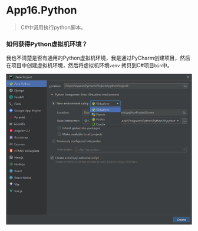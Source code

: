 # App16.Python

> C#中调用执行python脚本。

### 如何获得Python虚拟机环境？

我也不清楚是否有通用的Python虚拟机环境，我是通过PyCharm创建项目，然后在项目中创建虚拟机环境，然后将虚拟机环境`venv`
拷贝到C#项目`bin`中。

![](https://raw.githubusercontent.com/zhongwcool/WpfApps/main/App16.Python/Assets/141352.png)
